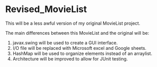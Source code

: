 # Revised_MovieList
This will be a less awful version of my original MovieList project. 

The main differences between this MovieList and the original will be:
  1. javax.swing will be used to create a GUI interface.
  2. I/O file will be replaced with Microsoft excel and Google sheets.
  3. HashMap will be used to organize elements instead of an arraylist.
  4. Architecture will be improved to allow for JUnit testing.

